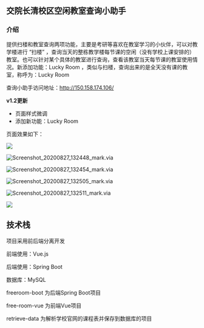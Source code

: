 ## 交院长清校区空闲教室查询小助手

### 介绍

提供扫楼和教室查询两项功能，主要是考研等喜欢在教室学习的小伙伴，可以对教学楼进行 “扫楼” ，查询当天的整栋教学楼每节课的空闲（没有学校上课安排的）教室。也可以针对某个具体的教室进行查询，查看该教室当天每节课的教室使用情况。新添加功能：Lucky Room ，类似与扫楼，查询出来的是全天没有课的教室，称呼为：Lucky Room

查询小助手访问地址：http://150.158.174.106/

**v1.2更新**

* 页面样式微调
* 添加新功能：Lucky Room

页面效果如下：

![](https://gitee.com//lifazhan/mypics/raw/master/img/20200831225307.jpg)

![Screenshot_20200827_132448_mark.via](https://gitee.com//lifazhan/mypics/raw/master/img/20200827132654.jpg)

![Screenshot_20200827_132454_mark.via](https://gitee.com//lifazhan/mypics/raw/master/img/20200827132701.jpg)

![Screenshot_20200827_132505_mark.via](https://gitee.com//lifazhan/mypics/raw/master/img/20200827132713.jpg)

![Screenshot_20200827_132511_mark.via](https://gitee.com//lifazhan/mypics/raw/master/img/20200827132720.jpg)

![](https://gitee.com//lifazhan/mypics/raw/master/img/20200831225417.jpg)

## 技术栈

项目采用前后端分离开发

前端使用：Vue.js

后端使用：Spring Boot

数据库：MySQL



freeroom-boot 为后端Spring Boot项目

free-room-vue 为前端Vue项目

retrieve-data 为解析学校官网的课程表并保存到数据库的项目

